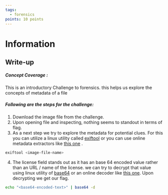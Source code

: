 ```yaml
---
tags:
  - forensics
points: 10 points
---
```

# Information

## Write-up
##### Concept Coverage :
This is an introductory Challenge to forensics. this helps us explore the concepts of metadata of a file

##### Following are the steps for the challenge: 
1. Download the image file from the challenge.
2. Upon opening file and inspecting, nothing seems to standout in terms of flag.
3. As a next step we try to explore the metadata for potential clues. For this you can utilize a linux utility called [exiftool](https://en.wikipedia.org/wiki/ExifTool) or you can use online metadata extractors like [this one](https://exif.tools/) .
   
```bash
exiftool <image-file-name>
```
  
4. The license field stands out as it has an base 64 encoded value rather than an URL / name of the license. we can try to decrypt that value using linux utility of [base64](https://www.geeksforgeeks.org/convert-text-file-strings-into-base64-encoding/) or an online decoder like [this one](https://www.base64decode.org/). Upon decrypting we get our flag.
   
```bash
echo "<base64-encoded-text>" | base64 -d
```